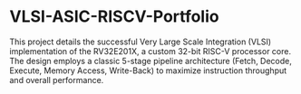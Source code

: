 # VLSI-ASIC-RISCV-Portfolio
 This project details the successful Very Large Scale Integration  (VLSI) implementation of the RV32E201X, a custom 32-bit RISC-V processor  core. The design employs a classic 5-stage pipeline architecture (Fetch, Decode,  Execute, Memory Access, Write-Back) to maximize instruction throughput and  overall performance. 
